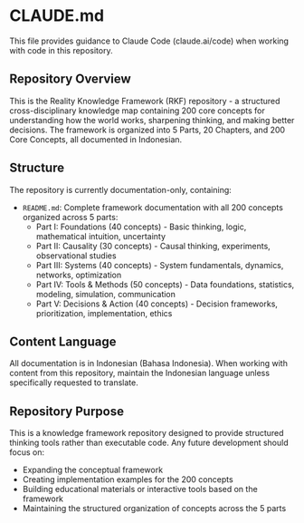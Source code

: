 # CLAUDE.md

This file provides guidance to Claude Code (claude.ai/code) when working with code in this repository.

## Repository Overview

This is the Reality Knowledge Framework (RKF) repository - a structured cross-disciplinary knowledge map containing 200 core concepts for understanding how the world works, sharpening thinking, and making better decisions. The framework is organized into 5 Parts, 20 Chapters, and 200 Core Concepts, all documented in Indonesian.

## Structure

The repository is currently documentation-only, containing:
- `README.md`: Complete framework documentation with all 200 concepts organized across 5 parts:
  - Part I: Foundations (40 concepts) - Basic thinking, logic, mathematical intuition, uncertainty
  - Part II: Causality (30 concepts) - Causal thinking, experiments, observational studies  
  - Part III: Systems (40 concepts) - System fundamentals, dynamics, networks, optimization
  - Part IV: Tools & Methods (50 concepts) - Data foundations, statistics, modeling, simulation, communication
  - Part V: Decisions & Action (40 concepts) - Decision frameworks, prioritization, implementation, ethics

## Content Language

All documentation is in Indonesian (Bahasa Indonesia). When working with content from this repository, maintain the Indonesian language unless specifically requested to translate.

## Repository Purpose

This is a knowledge framework repository designed to provide structured thinking tools rather than executable code. Any future development should focus on:
- Expanding the conceptual framework
- Creating implementation examples for the 200 concepts
- Building educational materials or interactive tools based on the framework
- Maintaining the structured organization of concepts across the 5 parts